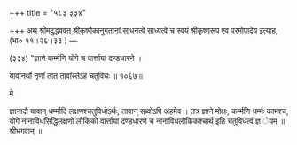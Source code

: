 +++
title = "५८३ ३३४"

+++
अथ श्रीमदुद्धववत् श्रीकृष्णैकानुगतानां साधनत्वे साध्यत्वे च स्वयं श्रीकृष्णरूप एव परमोपादेय इत्याह, (भा० ११।२६।३३ ) — 

(३३४) "ज्ञाने कर्म्मणि योगे च वार्त्तायां दण्डधारणे । 

यावानर्थो नृणां तात तावांस्तेऽहं चतुविधः ॥ १०६७॥ 

मे 

ज्ञानादौ यावान् धर्म्मादि लक्षणश्चतुविधोऽर्थः, तावान् सब्र्वोऽपि अहमेव । तत्र ज्ञाने मोक्षः, कर्म्मणि धर्म्मः कामश्च, योगे नानाविधसिद्धिलक्षणो लौकिको वार्त्तायां दण्डधारणे च नानाविधलौकिकश्चार्थ इति चतुविधत्वं ज्ञ ेयम् ॥ श्रीभगवान् ॥ 
